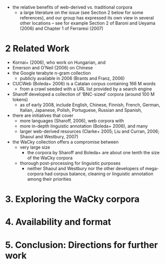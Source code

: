 * the relative benefits of web-derived vs. traditional corpora
  * a large literature on the issue (see Section 2 below for some references),
    and our group has expressed its own view in several other locations –
    see for example Section 2 of Baroni and Ueyama (2006) and Chapter 1 of
    Ferraresi (2007)

# 2 Related Work

* Kornai+ (2006), who work on Hungarian, and
* Emerson and O’Neil (2006) on Chinese
* the Google terabyte n-gram collection
  * publicly available in 2006 (Brants and Franz, 2006)
* CUCWeb (Boleda+ 2006) is a Catalan corpus containing 166 M words
  * from a crawl seeded with a URL list provided by a search engine
* Sharoff developed a collection of ‘BNC-sized’ corpora (around 100 M tokens)
  * as of early 2008, include English, Chinese, Finnish, French, German,
    Italian, Japanese, Polish, Portuguese, Russian and Spanish,
* there are initiatives that cover
  * more languages (Sharoff, 2006), web corpora with
  * more in-depth linguistic annotation (Boleda+ 2006), and many
  * larger web-derived resources
    (Clarke+ 2005; Liu and Curran, 2006; Shaoul and Westbury, 2007)
* the WaCky collection offers a compromise between
  * very large size
    * the corpora by Sharoff and Boleda+ are about one tenth the size of the
      WaCky corpora
  * thorough post-processing for linguistic purposes
    * neither Shaoul and Westbury nor the other developers of mega-corpora had
      corpus balance, cleaning or linguistic annotation among their priorities

# 3. Exploring the WaCky corpora

# 4. Availability and format

# 5. Conclusion: Directions for further work
